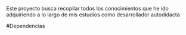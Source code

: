 Este proyecto busca recopilar todos los conocimientos que he ido adquiriendo a lo largo de mis estudios como desarrollador autodidacta

#Dependencias
